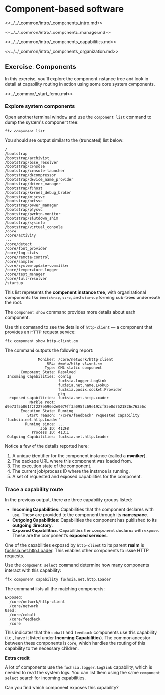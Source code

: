 # Component-based software

<<../../_common/intro/_components_intro.md>>

<<../../_common/intro/_components_manager.md>>

<<../../_common/intro/_components_capabilities.md>>

<<../../_common/intro/_components_organization.md>>

## Exercise: Components

In this exercise, you'll explore the component instance tree and look in detail
at capability routing in action using some core system components.

<<../_common/_start_femu.md>>

### Explore system components

Open another terminal window and use the `component list` command to dump the
system's component tree:


```posix-terminal
ffx component list
```

You should see output similar to the (truncated) list below:

```none {:.devsite-disable-click-to-copy}
/
/bootstrap
/bootstrap/archivist
/bootstrap/base_resolver
/bootstrap/console
/bootstrap/console-launcher
/bootstrap/decompressor
/bootstrap/device_name_provider
/bootstrap/driver_manager
/bootstrap/fshost
/bootstrap/kernel_debug_broker
/bootstrap/miscsvc
/bootstrap/netsvc
/bootstrap/power_manager
/bootstrap/ptysvc
/bootstrap/pwrbtn-monitor
/bootstrap/shutdown_shim
/bootstrap/sysinfo
/bootstrap/virtual_console
/core
/core/activity
...
/core/detect
/core/font_provider
/core/log-stats
/core/remote-control
/core/sampler
/core/system-update-committer
/core/temperature-logger
/core/test_manager
/core/full-resolver
/startup
```

This list represents the **component instance tree**, with organizational
components like `bootstrap`, `core`, and `startup` forming sub-trees
underneath the root.

The `component show` command provides more details about each component.

Use this command to see the details of `http-client` — a component that provides
an HTTP request service:

```posix-terminal
ffx component show http-client.cm
```

The command outputs the following report:

```none {:.devsite-disable-click-to-copy}
               Moniker: /core/network/http-client
                   URL: #meta/http-client.cm
                  Type: CML static component
       Component State: Resolved
 Incoming Capabilities: config
                        fuchsia.logger.LogSink
                        fuchsia.net.name.Lookup
                        fuchsia.posix.socket.Provider
                        pkg
  Exposed Capabilities: fuchsia.net.http.Loader
           Merkle root: d9e73f5b061f2f227e596e2e0079ff3a095fc69e192cf85e0d7621826c76356c
       Execution State: Running
          Start reason: '/core/feedback' requested capability 'fuchsia.net.http.Loader'
         Running since: ...
                Job ID: 41268
            Process ID: 41311
 Outgoing Capabilities: fuchsia.net.http.Loader
```

Notice a few of the details reported here:

1.  A unique identifier for the component instance (called a **moniker**).
1.  The package URL where this component was loaded from.
1.  The execution state of the component.
1.  The current job/process ID where the instance is running.
1.  A set of requested and exposed capabilities for the component.


### Trace a capability route

In the previous output, there are three capability groups listed:

* **Incoming Capabilities**: Capabilities that the component declares with
  `use`. These are provided to the component through its **namespace**.
* **Outgoing Capabilities**: Capabilities the component has published to its
  **outgoing directory**.
* **Exposed Capabilities**: Capabilities the component declares with
  `expose`. These are the component's **exposed services**.

One of the capabilities exposed by `http-client` to its parent **realm** is
[fuchsia.net.http.Loader](https://fuchsia.dev/reference/fidl/fuchsia.net.http#Loader).
This enables other components to issue HTTP requests.

Use the `component select` command determine how many components interact with
this capability:

```posix-terminal
ffx component capability fuchsia.net.http.Loader
```

The command lists all the matching components:


```none {:.devsite-disable-click-to-copy}
Exposed:
  /core/network/http-client
  /core/network
Used:
  /core/cobalt
  /core/feedback
  /core
```

This indicates that the `cobalt` and `feedback` components use this capability
(i.e., have it listed under **Incoming Capabilities**). The common ancestor
between these components is `core`, which handles the routing of this capability
to the necessary children.


<aside class="key-point">
  <b>Extra credit</b>
  <p>A lot of components use the <code>fuchsia.logger.LogSink</code> capability,
  which is needed to read the system logs. You can list them using the same
  <code>component select</code> search for incoming capabilities.</p>
  <p>Can you find which component exposes this capability?</p>
</aside>

